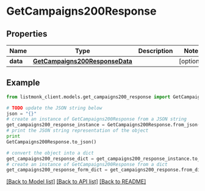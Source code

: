 # GetCampaigns200Response


## Properties
Name | Type | Description | Notes
------------ | ------------- | ------------- | -------------
**data** | [**GetCampaigns200ResponseData**](GetCampaigns200ResponseData.md) |  | [optional] 

## Example

```python
from listmonk_client.models.get_campaigns200_response import GetCampaigns200Response

# TODO update the JSON string below
json = "{}"
# create an instance of GetCampaigns200Response from a JSON string
get_campaigns200_response_instance = GetCampaigns200Response.from_json(json)
# print the JSON string representation of the object
print
GetCampaigns200Response.to_json()

# convert the object into a dict
get_campaigns200_response_dict = get_campaigns200_response_instance.to_dict()
# create an instance of GetCampaigns200Response from a dict
get_campaigns200_response_form_dict = get_campaigns200_response.from_dict(get_campaigns200_response_dict)
```
[[Back to Model list]](../README.md#documentation-for-models) [[Back to API list]](../README.md#documentation-for-api-endpoints) [[Back to README]](../README.md)



